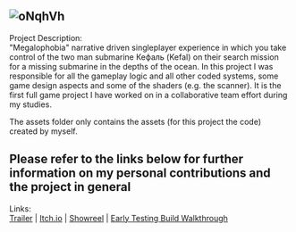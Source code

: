 ![oNqhVh](https://user-images.githubusercontent.com/59093470/156410078-91e13df9-a06f-41bb-9b59-1facaa2491c7.png)
----------

Project Description:  
"Megalophobia" narrative driven singleplayer experience in which you take control of the two man submarine Кефаль (Kefal) on their search mission for a missing submarine in the depths of the ocean. In this project I was responsible for all the gameplay logic and all other coded systems, some game design aspects and some of the shaders (e.g. the scanner).
It is the first full game project I have worked on in a collaborative team effort during my studies.

The assets folder only contains the assets (for this project the code) created by myself.

Please refer to the links below for further information on my personal contributions and the project in general
----------
Links:  
<a href="https://www.youtube.com/watch?v=n0k5NkSPoXU">Trailer</a> | <a href="https://kantakerro.itch.io/megalophobia">Itch.io</a> | <a href="https://www.youtube.com/watch?v=FgJgqMjy5L4">Showreel</a> | <a href="https://www.youtube.com/watch?v=8MehPJkkKew">Early Testing Build Walkthrough</a>  
